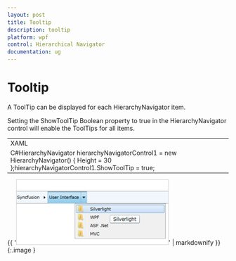 ```yaml
---
layout: post
title: Tooltip
description: tooltip
platform: wpf
control: Hierarchical Navigator
documentation: ug
---
```


# Tooltip

A ToolTip can be displayed for each HierarchyNavigator item.

Setting the ShowToolTip Boolean property to true in the HierarchyNavigator control will enable the ToolTips for all items.

<table>
<tr>
<td>
XAML<syncfusion:HierarchyNavigator ShowToolTip="True" x:Name="hierarchyNavigator1" /></td></tr>
<tr>
<td>
C#HierarchyNavigator hierarchyNavigatorControl1 = new HierarchyNavigator() { Height = 30 };hierarchyNavigatorControl1.ShowToolTip = true;</td></tr>
</table>


{{ '![](Tooltip_images/Tooltip_img1.png)' | markdownify }}
{:.image }



